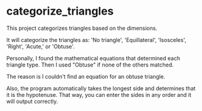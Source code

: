 # categorize_triangles

This project categorizes triangles based on the dimensions.

It will categorize the triangles as: 'No triangle', 'Equillateral', 'Isosceles', 'Right', 'Acute,' or 'Obtuse'.

Personally, I found the mathematical equations that determined each triangle type. Then I used "Obtuse" if none of the others matched.

The reason is I couldn't find an equation for an obtuse triangle.

Also, the program automatically takes the longest side and determines that it is the hypotenuse.
That way, you can enter the sides in any order and it will output correctly.
